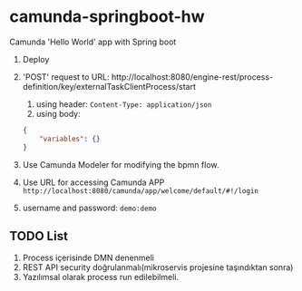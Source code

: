 # camunda-springboot-hw
Camunda 'Hello World' app with Spring boot



1. Deploy
2. 'POST' request to URL: http://localhost:8080/engine-rest/process-definition/key/externalTaskClientProcess/start
   1. using header: `Content-Type: application/json`
   2. using body:
    ```json
    {
        "variables": {}
    }
    ```
3. Use Camunda Modeler for modifying the bpmn flow.
4. Use URL for accessing Camunda APP 
`http://localhost:8080/camunda/app/welcome/default/#!/login`

5. username and password: `demo:demo`


## TODO List
1. Process içerisinde DMN denenmeli
2. REST API security doğrulanmalı(mikroservis projesine taşındıktan sonra)
3. Yazılımsal olarak process run edilebilmeli.